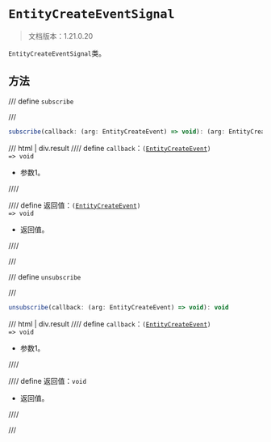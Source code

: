 # `EntityCreateEventSignal`

> 文档版本：1.21.0.20

`EntityCreateEventSignal`类。

## 方法

/// define
`subscribe`


///

```js
subscribe(callback: (arg: EntityCreateEvent) => void): (arg: EntityCreateEvent) => void
```

/// html | div.result
//// define
`callback`：<code>(<a href="../entitycreateevent/">EntityCreateEvent</a>) =&gt; void</code>

- 参数1。


////

//// define
返回值：<code>(<a href="../entitycreateevent/">EntityCreateEvent</a>) =&gt; void</code>

- 返回值。


////

///


/// define
`unsubscribe`


///

```js
unsubscribe(callback: (arg: EntityCreateEvent) => void): void
```

/// html | div.result
//// define
`callback`：<code>(<a href="../entitycreateevent/">EntityCreateEvent</a>) =&gt; void</code>

- 参数1。


////

//// define
返回值：`void`

- 返回值。


////

///

